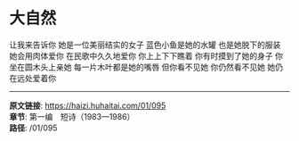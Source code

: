 # 大自然

让我来告诉你
她是一位美丽结实的女子
蓝色小鱼是她的水罐
也是她脱下的服装
她会用肉体爱你
在民歌中久久地爱你
你上上下下瞧着
你有时摸到了她的身子
你坐在圆木头上亲她
每一片木叶都是她的嘴唇
但你看不见她
你仍然看不见她
她仍在远处爱着你

---

**原文链接**: https://haizi.huhaitai.com/01/095  
**章节**: 第一编　短诗（1983—1986）  
**路径**: /01/095
